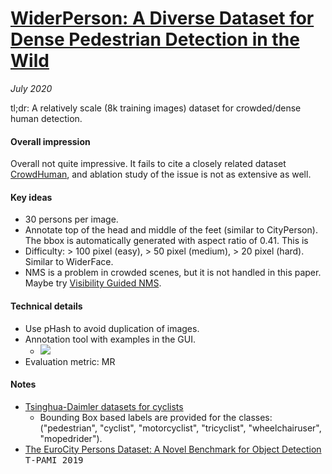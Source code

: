 # [WiderPerson: A Diverse Dataset for Dense Pedestrian Detection in the Wild](https://arxiv.org/abs/1909.12118)

_July 2020_

tl;dr: A relatively scale (8k training images) dataset for crowded/dense human detection.

#### Overall impression
Overall not quite impressive. It fails to cite a closely related dataset [CrowdHuman](crowdhuman.md), and ablation study of the issue is not as extensive as well.

#### Key ideas
- 30 persons per image.
- Annotate top of the head and middle of the feet (similar to CityPerson). The bbox is automatically generated with aspect ratio of 0.41. This is 
- Difficulty: > 100 pixel (easy), > 50 pixel (medium), > 20 pixel (hard). Similar to WiderFace.
- NMS is a problem in crowded scenes, but it is not handled in this paper. Maybe try [Visibility Guided NMS](vg_nms.md).

#### Technical details
- Use pHash to avoid duplication of images. 
- Annotation tool with examples in the GUI.
	- ![](https://cdn-images-1.medium.com/max/1600/1*9SyZeiUg-sjrrwZsFa7FIA.png)
- Evaluation metric: MR

#### Notes
- [Tsinghua-Daimler datasets for cyclists](http://www.gavrila.net/Datasets/Daimler_Pedestrian_Benchmark_D/Tsinghua-Daimler_Cyclist_Detec/tsinghua-daimler_cyclist_detec.html)
	- Bounding Box based labels are provided for the classes: ("pedestrian", "cyclist", "motorcyclist", "tricyclist", "wheelchairuser", "mopedrider").
- [The EuroCity Persons Dataset: A Novel Benchmark for Object Detection](https://arxiv.org/abs/1805.07193) <kbd>T-PAMI 2019</kbd>
